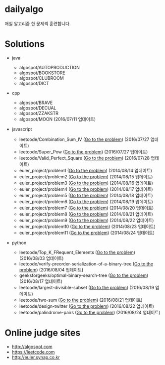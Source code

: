 # dailyalgo

매일 알고리즘 한 문제씩 훈련합니다.

# Solutions

- java
    - algospot/AUTOPRODUCTION
    - algospot/BOOKSTORE
    - algospot/CLUBROOM
    - algospot/DICT

- cpp
    - algospot/BRAVE
    - algospot/DECUAL
    - algospot/ZZAKSTR
    - algospot/MOON (2016/07/11 업데이트)
 
- javascript
    - leetcode/Combination_Sum_IV ([Go to the problem](https://leetcode.com/problems/combination-sum-iv/)) (2016/07/27 업데이트)
    - leetcode/Super_Pow ([Go to the problem](https://leetcode.com/problems/super-pow/)) (2016/07/27 업데이트)
    - leetcode/Valid_Perfect_Square ([Go to the problem](https://leetcode.com/problems/valid-perfect-square/)) (2016/07/28 업데이트)
    - euler_project/problem1 ([Go to the problem](http://euler.synap.co.kr/prob_detail.php?id=1)) (2014/08/14 업데이트)
    - euler_project/problem2 ([Go to the problem](http://euler.synap.co.kr/prob_detail.php?id=2)) (2014/08/15 업데이트)
    - euler_project/problem3 ([Go to the problem](http://euler.synap.co.kr/prob_detail.php?id=3)) (2014/08/16 업데이트)
    - euler_project/problem4 ([Go to the problem](http://euler.synap.co.kr/prob_detail.php?id=4)) (2014/08/17 업데이트)
    - euler_project/problem5 ([Go to the problem](http://euler.synap.co.kr/prob_detail.php?id=5)) (2014/08/18 업데이트)
    - euler_project/problem6 ([Go to the problem](http://euler.synap.co.kr/prob_detail.php?id=6)) (2014/08/19 업데이트)
    - euler_project/problem7 ([Go to the problem](http://euler.synap.co.kr/prob_detail.php?id=7)) (2014/08/20 업데이트)
    - euler_project/problem8 ([Go to the problem](http://euler.synap.co.kr/prob_detail.php?id=8)) (2014/08/21 업데이트)
    - euler_project/problem9 ([Go to the problem](http://euler.synap.co.kr/prob_detail.php?id=9)) (2014/08/22 업데이트)
    - euler_project/problem10 ([Go to the problem](http://euler.synap.co.kr/prob_detail.php?id=10)) (2014/08/23 업데이트)
    - euler_project/problem11 ([Go to the problem](http://euler.synap.co.kr/prob_detail.php?id=11)) (2014/08/24 업데이트)

- python
    - leetcode/Top_K_FRequent_Elements ([Go to the problem](https://leetcode.com/problems/top-k-frequent-elements/)) (2016/08/03 업데이트)
    - leetcode/verify-preorder-serialization-of-a-binary-tree ([Go to the problem](https://leetcode.com/problems/verify-preorder-serialization-of-a-binary-tree/)) (2016/08/04 업데이트)
    - geeksforgeeks/optimal-binary-search-tree ([Go to the problem](http://www.geeksforgeeks.org/dynamic-programming-set-24-optimal-binary-search-tree/)) (2016/08/17 업데이트)
    - leetcode/largest-divisible-subset ([Go to the problem](https://leetcode.com/problems/largest-divisible-subset/)) (2016/08/19 업데이트)
    - leetcode/two-sum ([Go to the problem](https://leetcode.com/problems/two-sum/)) (2016/08/21 업데이트)
    - leetcode/design-twitter ([Go to the problem](https://leetcode.com/problems/design-twitter/)) (2016/08/22 업데이트)
    - leetcode/palindrome-pairs ([Go to the problem](https://leetcode.com/problems/palindrome-pairs/)) (2016/08/24 업데이트)


# Online judge sites

- http://algospot.com
- https://leetcode.com
- http://euler.synap.co.kr
